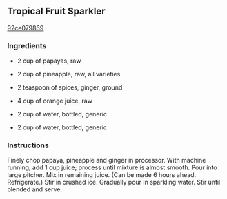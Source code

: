 ## Tropical Fruit Sparkler

[92ce079869](http://www.foodnetwork.com/recipes/tropical-fruit-sparkler-recipe.html)

### Ingredients

 - 2 cup of papayas, raw

 - 2 cup of pineapple, raw, all varieties

 - 2 teaspoon of spices, ginger, ground

 - 4 cup of orange juice, raw

 - 2 cup of water, bottled, generic

 - 2 cup of water, bottled, generic

### Instructions

Finely chop papaya, pineapple and ginger in processor. With machine running, add 1 cup juice; process until mixture is almost smooth. Pour into large pitcher. Mix in remaining juice. (Can be made 6 hours ahead. Refrigerate.) Stir in crushed ice. Gradually pour in sparkling water. Stir until blended and serve.